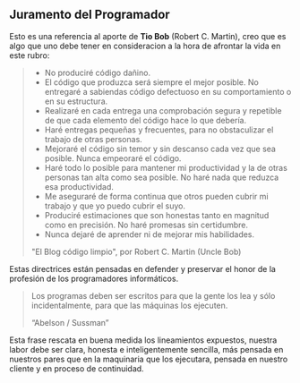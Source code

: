 ## **Juramento del Programador**

Esto es una referencia al aporte de **Tio Bob** (Robert C. Martin), creo que es algo que uno debe tener en consideracion a la hora de afrontar la vida en este rubro:

> + No produciré código dañino.
> + El código que produzca será siempre el mejor posible. No entregaré a sabiendas código defectuoso en su comportamiento o en su estructura.
> + Realizaré en cada entrega una comprobación segura y repetible de que cada elemento del código hace lo que debería.
> + Haré entregas pequeñas y frecuentes, para no obstaculizar el trabajo de otras personas.
> + Mejoraré el código sin temor y sin descanso cada vez que sea posible. Nunca empeoraré el código.
> + Haré todo lo posible para mantener mi productividad y la de otras personas tan alta como sea posible. No haré nada que reduzca esa productividad.
> + Me aseguraré de forma continua que otros pueden cubrir mi trabajo y que yo puedo cubrir el suyo.
> + Produciré estimaciones que son honestas tanto en magnitud como en precisión. No haré promesas sin certidumbre.
> + Nunca dejaré de aprender ni de mejorar mis habilidades.
> 
> "El Blog código limpio", por Robert C. Martin (Uncle Bob)



Estas directrices están pensadas en defender y preservar el honor de la profesión de los programadores informáticos.
 
> Los programas deben ser escritos para que la gente los lea y sólo incidentalmente, para que las máquinas los ejecuten.
> 
> “Abelson / Sussman”
 
Esta frase rescata en buena medida los lineamientos expuestos, nuestra labor debe ser clara, honesta e inteligentemente sencilla, más pensada en nuestros pares que en la maquinaria que los ejecutara, pensada en nuestro cliente y en proceso de continuidad.
